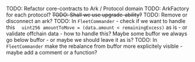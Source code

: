 TODO: Refactor core-contracts to Ark / Protocol domain
TODO: ArkFactory for each protocol? 
~~TODO: Shall we use upgrade-ability?~~
TODO: Remove or disconnect an ark?
TODO: In `FleetCommander` - check if we want to handle this `  uint256 amountToMove = (data.amount < remainingExcess)` as is - or validate offchain data - how to handle this? Maybe some buffor we always go below buffor - or maybe we should leave it as is?
TODO: In `FleetCommander` make the rebalance from buffor more explicitely visible - maybe add a comment or a function? 
